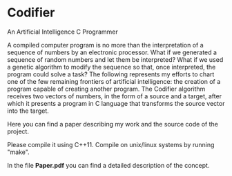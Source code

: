 # Codifier
An Artificial Intelligence C Programmer

A compiled computer program is no more than the interpretation of a sequence of numbers by an electronic processor. What if we generated a sequence of random numbers and let them be interpreted? What if we used a genetic algorithm to modify the sequence so that, once interpreted, the program could solve a task? The following represents my efforts to chart one of the few remaining frontiers of artificial intelligence:  the creation of a program capable of creating another program. The Codifier algorithm receives two vectors of numbers, in the form of a source and a target, after which it presents a program in C language that transforms the source vector into the target.

Here you can find a paper describing my work and the source code of the project.

Please compile it using C++11. Compile on unix/linux systems by running "make".

In the file **Paper.pdf** you can find a detailed description of the concept.
